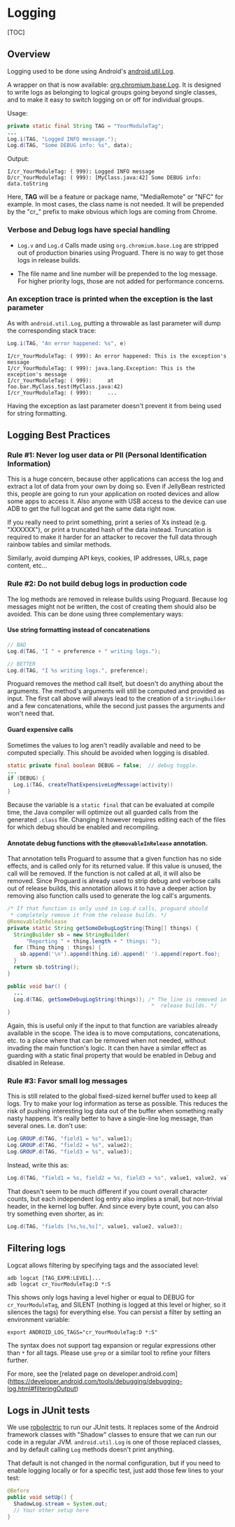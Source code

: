 # Logging

[TOC]


## Overview

Logging used to be done using Android's
[android.util.Log](https://developer.android.com/reference/android/util/Log.html).

A wrapper on that is now available:
[org.chromium.base.Log](/base/android/java/src/org/chromium/base/Log.java). It
is designed to write logs as belonging to logical groups going beyond single
classes, and to make it easy to switch logging on or off for individual groups.

Usage:

```java
private static final String TAG = "YourModuleTag";
...
Log.i(TAG, "Logged INFO message.");
Log.d(TAG, "Some DEBUG info: %s", data);
```

Output:

```
I/cr_YourModuleTag: ( 999): Logged INFO message
D/cr_YourModuleTag: ( 999): [MyClass.java:42] Some DEBUG info: data.toString
```

Here, **TAG** will be a feature or package name, "MediaRemote" or "NFC" for
example. In most cases, the class name is not needed. It will be prepended by
the "cr\_" prefix to make obvious which logs are coming from Chrome.

### Verbose and Debug logs have special handling

*   `Log.v` and `Log.d` Calls made using `org.chromium.base.Log` are stripped
    out of production binaries using Proguard. There is no way to get those logs
    in release builds.

*   The file name and line number will be prepended to the log message.
    For higher priority logs, those are not added for performance concerns.

### An exception trace is printed when the exception is the last parameter

As with `android.util.Log`, putting a throwable as last parameter will dump the
corresponding stack trace:

```java
Log.i(TAG, "An error happened: %s", e)
```

```
I/cr_YourModuleTag: ( 999): An error happened: This is the exception's message
I/cr_YourModuleTag: ( 999): java.lang.Exception: This is the exception's message
I/cr_YourModuleTag: ( 999):     at foo.bar.MyClass.test(MyClass.java:42)
I/cr_YourModuleTag: ( 999):     ...
```

Having the exception as last parameter doesn't prevent it from being used for
string formatting.

## Logging Best Practices

### Rule #1: Never log user data or PII (Personal Identification Information)

This is a huge concern, because other applications can access the log and
extract a lot of data from your own by doing so. Even if JellyBean restricted
this, people are going to run your application on rooted devices and allow some
apps to access it. Also anyone with USB access to the device can use ADB to get
the full logcat and get the same data right now.

If you really need to print something, print a series of Xs instead
(e.g. "XXXXXX"), or print a truncated hash of the data instead. Truncation is
required to make it harder for an attacker to recover the full data through
rainbow tables and similar methods.

Similarly, avoid dumping API keys, cookies, IP addresses, URLs, page content,
etc...

### Rule #2: Do not build debug logs in production code

The log methods are removed in release builds using Proguard. Because log
messages might not be written, the cost of creating them should also be avoided.
This can be done using three complementary ways:

#### Use string formatting instead of concatenations

```java
// BAD
Log.d(TAG, "I " + preference + " writing logs.");

// BETTER
Log.d(TAG, "I %s writing logs.", preference);
```

Proguard removes the method call itself, but doesn't do anything about the
arguments. The method's arguments will still be computed and provided as
input. The first call above will always lead to the creation of a
`StringBuilder` and a few concatenations, while the second just passes the
arguments and won't need that.

#### Guard expensive calls

Sometimes the values to log aren't readily available and need to be computed
specially. This should be avoided when logging is disabled.

```java
static private final boolean DEBUG = false;  // debug toggle.
...
if (DEBUG) {
  Log.i(TAG, createThatExpensiveLogMessage(activity))
}
```

Because the variable is a `static final` that can be evaluated at compile
time, the Java compiler will optimize out all guarded calls from the
generated `.class` file. Changing it however requires editing each of the
files for which debug should be enabled and recompiling.

#### Annotate debug functions with the `@RemovableInRelease` annotation.

That annotation tells Proguard to assume that a given function has no side
effects, and is called only for its returned value. If this value is unused,
the call will be removed. If the function is not called at all, it will also
be removed. Since Proguard is already used to strip debug and verbose calls
out of release builds, this annotation allows it to have a deeper action by
removing also function calls used to generate the log call's arguments.

```java
/* If that function is only used in Log.d calls, proguard should
 * completely remove it from the release builds. */
@RemovableInRelease
private static String getSomeDebugLogString(Thing[] things) {
  StringBuilder sb = new StringBuilder(
      "Reporting " + thing.length + " things: ");
  for (Thing thing : things) {
    sb.append('\n').append(thing.id).append(' ').append(report.foo);
  }
  return sb.toString();
}

public void bar() {
  ...
  Log.d(TAG, getSomeDebugLogString(things)); /* The line is removed in
                                              *  release builds. */
}
```

Again, this is useful only if the input to that function are variables
already available in the scope. The idea is to move computations,
concatenations, etc. to a place where that can be removed when not needed,
without invading the main function's logic. It can then have a similar
effect as guarding with a static final property that would be enabled in
Debug and disabled in Release.

### Rule #3: Favor small log messages

This is still related to the global fixed-sized kernel buffer used to keep all
logs. Try to make your log information as terse as possible. This reduces the
risk of pushing interesting log data out of the buffer when something really
nasty happens. It's really better to have a single-line log message, than
several ones. I.e. don't use:

```java
Log.GROUP.d(TAG, "field1 = %s", value1);
Log.GROUP.d(TAG, "field2 = %s", value2);
Log.GROUP.d(TAG, "field3 = %s", value3);
```

Instead, write this as:

```java
Log.d(TAG, "field1 = %s, field2 = %s, field3 = %s", value1, value2, value3);
```

That doesn't seem to be much different if you count overall character counts,
but each independent log entry also implies a small, but non-trivial header, in
the kernel log buffer. And since every byte count, you can also try something
even shorter, as in:

```java
Log.d(TAG, "fields [%s,%s,%s]", value1, value2, value3);
```

## Filtering logs

Logcat allows filtering by specifying tags and the associated level:

```shell
adb logcat [TAG_EXPR:LEVEL]...
adb logcat cr_YourModuleTag:D *:S
```

This shows only logs having a level higher or equal to DEBUG for
`cr_YourModuleTag`, and SILENT (nothing is logged at this level or higher, so it
silences the tags) for everything else. You can persist a filter by setting an
environment variable:

```shell
export ANDROID_LOG_TAGS="cr_YourModuleTag:D *:S"
```

The syntax does not support tag expansion or regular expressions other than `*`
for all tags. Please use `grep` or a similar tool to refine your filters
further.

For more, see the [related page on developer.android.com]
(https://developer.android.com/tools/debugging/debugging-log.html#filteringOutput)

## Logs in JUnit tests

We use [robolectric](http://robolectric.org/) to run our JUnit tests. It
replaces some of the Android framework classes with "Shadow" classes
to ensure that we can run our code in a regular JVM. `android.util.Log` is one
of those replaced classes, and by default calling `Log` methods doesn't print
anything.

That default is not changed in the normal configuration, but if you need to
enable logging locally or for a specific test, just add those few lines to your
test:

```java
@Before
public void setUp() {
  ShadowLog.stream = System.out;
  // Your other setup here
}
```

